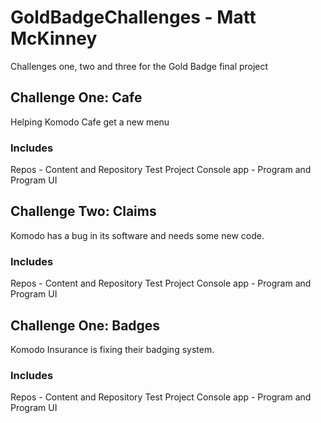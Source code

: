 # GoldBadgeChallenges - Matt McKinney
Challenges one, two and three for the Gold Badge final project
## Challenge One: Cafe

Helping Komodo Cafe get a new menu

### Includes

Repos - Content and Repository
Test Project
Console app - Program and Program UI

## Challenge Two: Claims

Komodo has a bug in its software and needs some new code.

### Includes

Repos - Content and Repository
Test Project
Console app - Program and Program UI

## Challenge One: Badges

Komodo Insurance is fixing their badging system.

### Includes

Repos - Content and Repository
Test Project
Console app - Program and Program UI
